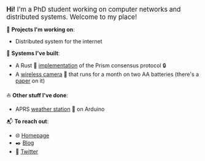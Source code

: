 <span style="font-size:larger;"><b>Hi!</b> I'm a PhD student working on computer networks and distributed systems. Welcome to my place!</span>

📆 __Projects I'm working on__:

- Distributed system for the internet

🚜 __Systems I've built__:

- A Rust 🦀️ [implementation](https://github.com/yangl1996/prism-rust) of the Prism consensus protocol 🔒
- A [wireless camera](https://github.com/cjosephson/backcam) 🎥 that runs for a month on two AA batteries (there's a [paper](https://dl.acm.org/doi/10.1145/3302506.3310403) on it) 

⛵️ __Other stuff I've done__:

- APRS [weather station](https://github.com/yangl1996/aprswxbox) 🌈 on Arduino

📬 __To reach out__:

- 🌐 [Homepage](http://leiy.me)
- ✒️ [Blog](http://blog.leiy.me)
- 📢 [Twitter](https://twitter.com/yangl1996)
